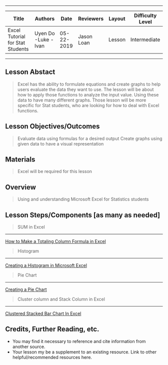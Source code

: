 

---
Title|Authors|Date|Reviewers|Layout|Difficulty Level|
---|---|---|---|---|---|
Excel Tutorial for Stat Students|Uyen Do -Luke - Ivan| 05-22-2019|Jason Loan| Lesson|Intermediate|

---

## Lesson Abstact
>Excel has the ability to formulate equations and create graphs to help users evaluate the data they want to use. The lesson will be about how to apply those functions to analyze the input value. Using these data to have many different graphs. Those lesson will be more specific for Stat students, who are looking for how to deal with Excel functions.

## Lesson Objectives/Outcomes
>Evaluate data using formulas for a desired output
Create graphs using given data to have a visual representation

## Materials

>Excel will be required for this lesson

## Overview

>Using and understanding Microsoft Excel for Statistics students

## Lesson Steps/Components [as many as needed]



>SUM in Excel
------------- 
[How to Make a Totaling Column Formula in Excel](https://www.youtube.com/watch?v=UgeEeEESJxE)

>Histogram
------------
[Creating a Histogram in Microsoft Excel](https://www.youtube.com/watch?v=53DOu_vstvI)

>Pie Chart
-----------
[Creating a Pie Chart](https://www.youtube.com/watch?v=ZKa35Iz-aZ4)

>Cluster column and Stack Column in Excel
------------------
[Clustered Stacked Bar Chart In Excel](https://www.youtube.com/watch?v=bQs0p3VxmZQ)


## Credits, Further Reading, etc.

* You may find it necessary to reference and cite information from another source.
* Your lesson my be a supplement to an existing resource. Link to other helpful/recommended resources here.

